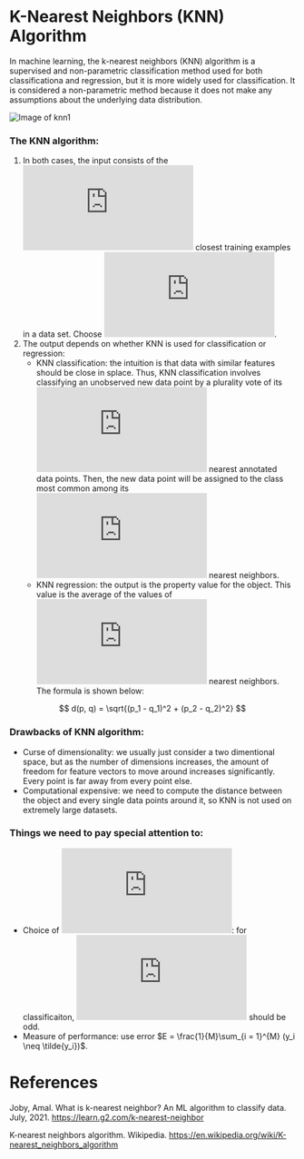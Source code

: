 # K-Nearest Neighbors (KNN) Algorithm

In machine learning, the k-nearest neighbors (KNN) algorithm is a supervised and non-parametric classification method used for both classificationa and regression, but it is more widely used for classification. It is considered a non-parametric method because it does not make any assumptions about the underlying data distribution.

![Image of knn1](https://miro.medium.com/max/600/0*OltO4Txr-D0lPWNL.png)


### The KNN algorithm:
1. In both cases, the input consists of the ![](https://latex.codecogs.com/svg.latex?k) closest training examples in a data set. Choose ![](https://latex.codecogs.com/svg.latex?k%20%5Cin%20Z%5E%7B&plus;%7D).
2. The output depends on whether KNN is used for classification or regression:
   - KNN classification: the intuition is that data with similar features should be close in splace. Thus, KNN classification involves classifying an unobserved new data point by a plurality vote of its ![](https://latex.codecogs.com/svg.latex?k) nearest annotated data points. Then, the new data point will be assigned to the class most common among its ![](https://latex.codecogs.com/svg.latex?k) nearest neighbors.
   - KNN regression: the output is the property value for the object. This value is the average of the values of ![](https://latex.codecogs.com/svg.latex?k) nearest neighbors. The formula is shown below:

$$
d(p, q) = \sqrt{(p_1 - q_1)^2 + (p_2 - q_2)^2}
$$


### Drawbacks of KNN algorithm:
- Curse of dimensionality: we usually just consider a two dimentional space, but as the number of dimensions increases, the amount of freedom for feature vectors to move around increases significantly. Every point is far away from every point else.
- Computational expensive: we need to compute the distance between the object and every single data points around it, so KNN is not used on extremely large datasets.


### Things we need to pay special attention to:
- Choice of ![](https://latex.codecogs.com/svg.latex?k): for classificaiton, ![](https://latex.codecogs.com/svg.latex?k) should be odd.
- Measure of performance: use error $E = \frac{1}{M}\sum_{i = 1}^{M} (y_i \neq \tilde{y_i})$.

# References

Joby, Amal. What is k-nearest neighbor? An ML algorithm to classify data. July, 2021. https://learn.g2.com/k-nearest-neighbor

K-nearest neighbors algorithm. Wikipedia. https://en.wikipedia.org/wiki/K-nearest_neighbors_algorithm
